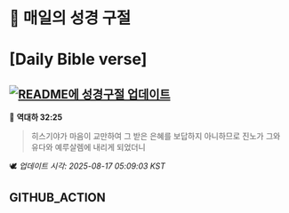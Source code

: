 # 🙏 매일의 성경 구절
# [Daily Bible verse]
## [![README에 성경구절 업데이트](https://github.com/DONGSUKA/first_test/actions/workflows/update-readme-bible.yml/badge.svg)](https://github.com/DONGSUKA/first_test/actions/workflows/update-readme-bible.yml)
<!-- START_BIBLE_VERSE -->
📖 **역대하 32:25**
> 히스기야가 마음이 교만하여 그 받은 은혜를 보답하지 아니하므로 진노가 그와 유다와 예루살렘에 내리게 되었더니

🕊️ _업데이트 시각: 2025-08-17 05:09:03 KST_
  <!-- END_BIBLE_VERSE -->
## GITHUB_ACTION
